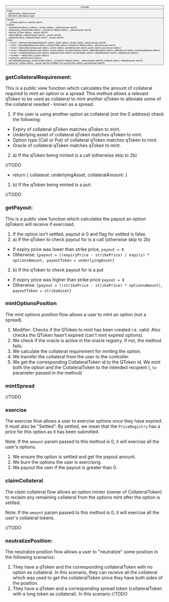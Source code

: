 ![Controller](../docs/uml/contracts/protocol/Controller.png)

### getCollateralRequirement:

This is a public view function which calculates the amount of collateral required to mint an option or a spread. This method allows a relevant qToken to be used as collateral to mint another qToken to alleviate some of the collateral needed - known as a spread.

1. If the user is using another option as collateral (not the 0 address) check the following:
 - Expiry of collateral qToken matches qToken to mint.
 - Underlying asset of collateral qToken matches qToken to mint.
 - Option type (Call or Put) of collateral qToken matches qToken to mint.
 - Oracle of collateral qToken matches qToken to mint.

2. a) If the qToken being minted is a call (otherwise skip to 2b)

//TODO

- return { collateral: underlyingAsset, collateralAmount: }

2. b) If the qToken being minted is a put:

//TODO

### getPayout:

This is a public view function which calculates the payout an option (qToken) will receive if exercised.

1. If the option isn't settled, payout is 0 and flag for settled is false.
2. a) If the qToken to check payout for is a call (otherwise skip to 2b)
- If expiry price was lower than strike price, `payout = 0`
- Otherwise: `{payout = ((expiryPrice - strikePrice) / expiry) * optionsAmount, payoutToken = underlyingAsset}`

2. b) If the qToken to check payout for is a put
- If expiry price was higher than strike price `payout = 0`
- Otherwise: `{payout = ((strikePrice - strikePrice) * optionsAmount), payoutToken = strikeAsset}`

### mintOptionsPosition

The mint options position flow allows a user to mint an option (not a spread).

1. Modifier: Checks if the QToken to mint has been created i.e. valid. Also checks the QToken hasn't expired (can't mint expired options).
2. We check if the oracle is active in the oracle registry. If not, the method fails.
3. We calculate the collateral requirement for minting the option.
4. We transfer the collateral from the user to the controller.
5. We get the corresponding CollateralToken id to the QToken id. We mint both the option and the CollateralToken to the intended recipient (`_to` parameter passed in the method)

### mintSpread

//TODO

### exercise

The exercise flow allows a user to exercise options once they have expired. It must also be "Settled". By settled, we mean that the `PriceRegistry` has a price for this option as it has been submitted.

Note: If the `amount` param passed to this method is 0, it will exercise all the user's options.

1. We ensure the option is settled and get the payout amount.
2. We burn the options the user is exercising.
3. We payout the user if the payout is greater than 0.

### claimCollateral

The claim collateral flow allows an option minter (owner of CollateralToken) to reclaim any remaining collateral from the options mint after the option is settled.

Note: If the `amount` param passed to this method is 0, it will exercise all the user's collateral tokens.

//TODO

### neutralizePosition:

The neutralize position flow allows a user to "neutralize" some position in the following scenarios:

1. They have a qToken and the corresponding collateralToken with no option as collateral. In this scenario, they can receive all the collateral which was used to get the collateralToken since they have both sides of the position.
2. They have a qToken and a corresponding spread token (collateralToken with a long token as collateral). In this scenario //TODO